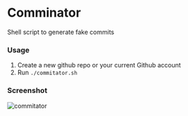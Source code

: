 # Comminator
Shell script to generate fake commits

### Usage
1. Create a new github repo or your current Github account
2. Run ```./commitator.sh```

### Screenshot
![commitator](https://user-images.githubusercontent.com/18473198/36257380-b4d3729c-1267-11e8-9649-eeba9cc69c77.png)
